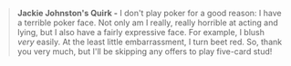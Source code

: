 > **Jackie Johnston's Quirk -** I don't play poker for a good reason: 
> I have a terrible poker face. Not only am I really, really horrible at
> acting and lying, but I also have a fairly expressive face. For
> example, I blush *very* easily. At the least little embarrassment, I
> turn beet red. So, thank you very much, but I'll be skipping any
> offers to play five-card stud!